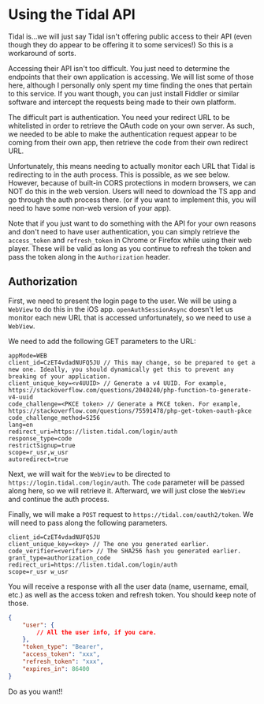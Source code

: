 # Using the Tidal API

Tidal is...we will just say Tidal isn't offering public access to their API (even though they do appear to be
offering it to some services!) So this is a workaround of sorts.

Accessing their API isn't too difficult. You just need to determine the endpoints that their own application is
accessing. We will list some of those here, although I personally only spent my time finding the ones that pertain
to this service. If you want though, you can just install Fiddler or similar software and intercept the requests
being made to their own platform.

The difficult part is authentication. You need your redirect URL to be whitelisted in order to retrieve the OAuth
code on your own server. As such, we needed to be able to make the authentication request appear to be coming from
their own app, then retrieve the code from their own redirect URL.

Unfortunately, this means needing to actually monitor each URL that Tidal is redirecting to in the auth process.
This is possible, as we see below. However, because of built-in CORS protections in modern browsers, we can NOT do
this in the web version. Users will need to download the TS app and go through the auth process there. (or if you
want to implement this, you will need to have some non-web version of your app).

Note that if you just want to do something with the API for your own reasons and don't need to have user
authentication, you can simply retrieve the `access_token` and `refresh_token` in Chrome or Firefox while using
their web player. These will be valid as long as you continue to refresh the token and pass the token along in the
`Authorization` header.

## Authorization

First, we need to present the login page to the user. We will be using a `WebView` to do this in the iOS app.
`openAuthSessionAsync` doesn't let us monitor each new URL that is accessed unfortunately, so we need to use a
`WebView`.

We need to add the following GET parameters to the URL:

```text
appMode=WEB
client_id=CzET4vdadNUFQ5JU // This may change, so be prepared to get a new one. Ideally, you should dynamically get this to prevent any breaking of your application.
client_unique_key=<v4UUID> // Generate a v4 UUID. For example, https://stackoverflow.com/questions/2040240/php-function-to-generate-v4-uuid
code_challenge=<PKCE token> // Generate a PKCE token. For example, https://stackoverflow.com/questions/75591478/php-get-token-oauth-pkce
code_challenge_method=S256
lang=en
redirect_uri=https://listen.tidal.com/login/auth
response_type=code
restrictSignup=true
scope=r_usr,w_usr
autoredirect=true
```

Next, we will wait for the `WebView` to be directed to `https://login.tidal.com/login/auth`. The `code` parameter
will be passed along here, so we will retrieve it. Afterward, we will just close the `WebView` and continue the auth
process.

Finally, we will make a `POST` request to `https://tidal.com/oauth2/token`. We will need to pass along the following
parameters.

```text
client_id=CzET4vdadNUFQ5JU
client_unique_key=<key> // The one you generated earlier.
code_verifier=<verifier> // The SHA256 hash you generated earlier.
grant_type=authorization_code
redirect_uri=https://listen.tidal.com/login/auth
scope=r_usr w_usr
```

You will receive a response with all the user data (name, username, email, etc.) as well as the access token and
refresh token. You should keep note of those.

```json
{
    "user": {
        // All the user info, if you care.
    },
    "token_type": "Bearer",
    "access_token": "xxx",
    "refresh_token": "xxx",
    "expires_in": 86400
}
```

Do as you want!!
